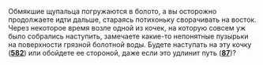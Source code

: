 Обмякшие щупальца погружаются в болото, а вы осторожно продолжаете идти дальше, стараясь потихоньку сворачивать на восток. Через некоторое время возле одной из кочек, на которую совсем уж было собрались наступить, замечаете какие-то непонятные пузырьки на поверхности грязной болотной воды. Будете наступать на эту кочку ([**582**](#n_582)) или обойдете ее стороной, даже если это удлинит путь ([**87**](#n_87))?

